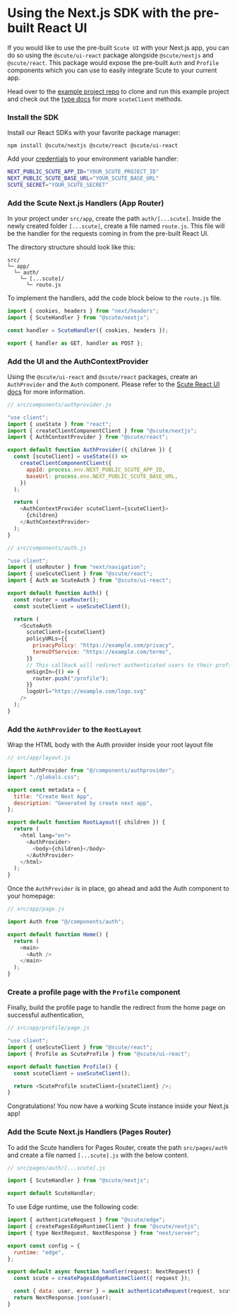# Using the Next.js SDK with the pre-built React UI

If you would like to use the pre-built `Scute UI` with your Next.js app, you can do so using the `@scute/ui-react` package alongside `@scute/nextjs` and `@scute/react`. This package would expose the pre-built `Auth` and `Profile` components which you can use to easily integrate Scute to your current app.

Head over to the [example project repo](https://github.com/scuteai/nextjs-scute-ui) to clone and run this example project and check out the [type docs](https://scute-js-docs.netlify.app/) for more `scuteClient` methods.

### Install the SDK

Install our React SDKs with your favorite package manager:

`npm install @scute/nextjs @scute/react @scute/ui-react`

Add your [credentials](./01-getting-credentials.md) to your environment variable handler:

```sh
NEXT_PUBLIC_SCUTE_APP_ID="YOUR_SCUTE_PROJECT_ID"
NEXT_PUBLIC_SCUTE_BASE_URL="YOUR_SCUTE_BASE_URL"
SCUTE_SECRET="YOUR_SCUTE_SECRET"
```

### Add the Scute Next.js Handlers (App Router)

In your project under `src/app`, create the path `auth/[...scute]`. Inside the newly created folder `[...scute]`, create a file named `route.js`. This file will be the handler for the requests coming in from the pre-built React UI.

The directory structure should look like this:

```
src/
└─ app/
  └─ auth/
    └─ [...scute]/
      └─ route.js
```

To implement the handlers, add the code block below to the `route.js` file.

```js
import { cookies, headers } from "next/headers";
import { ScuteHandler } from "@scute/nextjs";

const handler = ScuteHandler({ cookies, headers });

export { handler as GET, handler as POST };
```

### Add the UI and the AuthContextProvider

Using the `@scute/ui-react` and `@scute/react` packages, create an `AuthProvider` and the `Auth` component. Please refer to the [Scute React UI docs](./02-react-sdk-with-pre-built-ui.md) for more information.

```js
// src/components/authprovider.js

"use client";
import { useState } from "react";
import { createClientComponentClient } from "@scute/nextjs";
import { AuthContextProvider } from "@scute/react";

export default function AuthProvider({ children }) {
  const [scuteClient] = useState(() =>
    createClientComponentClient({
      appId: process.env.NEXT_PUBLIC_SCUTE_APP_ID,
      baseUrl: process.env.NEXT_PUBLIC_SCUTE_BASE_URL,
    })
  );

  return (
    <AuthContextProvider scuteClient={scuteClient}>
      {children}
    </AuthContextProvider>
  );
}
```

```js
// src/components/auth.js

"use client";
import { useRouter } from "next/navigation";
import { useScuteClient } from "@scute/react";
import { Auth as ScuteAuth } from "@scute/ui-react";

export default function Auth() {
  const router = useRouter();
  const scuteClient = useScuteClient();

  return (
    <ScuteAuth
      scuteClient={scuteClient}
      policyURLs={{
        privacyPolicy: "https://example.com/privacy",
        termsOfService: "https://example.com/terms",
      }}
      // This callback will redirect authenticated users to their profile page
      onSignIn={() => {
        router.push("/profile");
      }}
      logoUrl="https://example.com/logo.svg"
    />
  );
}
```

### Add the `AuthProvider` to the `RootLayout`

Wrap the HTML body with the Auth provider inside your root layout file

```js
// src/app/layout.js

import AuthProvider from "@/components/authprovider";
import "./globals.css";

export const metadata = {
  title: "Create Next App",
  description: "Generated by create next app",
};

export default function RootLayout({ children }) {
  return (
    <html lang="en">
      <AuthProvider>
        <body>{children}</body>
      </AuthProvider>
    </html>
  );
}
```

Once the `AuthProvider` is in place, go ahead and add the Auth component to your homepage:

```js
// src/app/page.js

import Auth from "@/components/auth";

export default function Home() {
  return (
    <main>
      <Auth />
    </main>
  );
}
```

### Create a profile page with the `Profile` component

Finally, build the profile page to handle the redirect from the home page on successful authentication,

```js
// src/app/profile/page.js

"use client";
import { useScuteClient } from "@scute/react";
import { Profile as ScuteProfile } from "@scute/ui-react";

export default function Profile() {
  const scuteClient = useScuteClient();

  return <ScuteProfile scuteClient={scuteClient} />;
}
```

Congratulations! You now have a working Scute instance inside your Next.js app!

### Add the Scute Next.js Handlers (Pages Router)

To add the Scute handlers for Pages Router, create the path `src/pages/auth` and create a file named `[...scute].js` with the below content.

```js
// src/pages/auth/[...scute].js

import { ScuteHandler } from "@scute/nextjs";

export default ScuteHandler;
```

To use Edge runtime, use the following code:

```js
import { authenticateRequest } from "@scute/edge";
import { createPagesEdgeRuntimeClient } from "@scute/nextjs";
import { type NextRequest, NextResponse } from "next/server";

export const config = {
  runtime: "edge",
};

export default async function handler(request: NextRequest) {
  const scute = createPagesEdgeRuntimeClient({ request });

  const { data: user, error } = await authenticateRequest(request, scute);
  return NextResponse.json(user);
}
```
